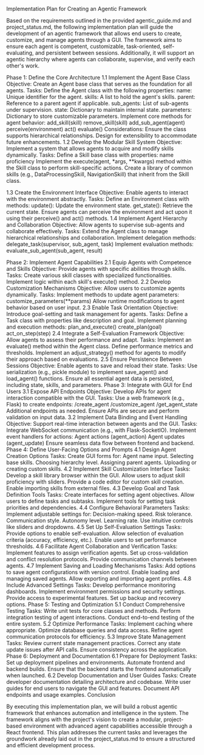 Implementation Plan for Creating an Agentic Framework

Based on the requirements outlined in the provided agentic_guide.md and project_status.md, the following implementation plan will guide the development of an agentic framework that allows end users to create, customize, and manage agents through a GUI. The framework aims to ensure each agent is competent, customizable, task-oriented, self-evaluating, and persistent between sessions. Additionally, it will support an agentic hierarchy where agents can collaborate, supervise, and verify each other's work.

Phase 1: Define the Core Architecture
1.1 Implement the Agent Base Class
Objective: Create an Agent base class that serves as the foundation for all agents.
Tasks:
Define the Agent class with the following properties:
name: Unique identifier for the agent.
skills: A list to hold the agent's skills.
parent: Reference to a parent agent if applicable.
sub_agents: List of sub-agents under supervision.
state: Dictionary to maintain internal state.
parameters: Dictionary to store customizable parameters.
Implement core methods for agent behavior:
add_skill(skill)
remove_skill(skill)
add_sub_agent(agent)
perceive(environment)
act()
evaluate()
Considerations:
Ensure the class supports hierarchical relationships.
Design for extensibility to accommodate future enhancements.
1.2 Develop the Modular Skill System
Objective: Implement a system that allows agents to acquire and modify skills dynamically.
Tasks:
Define a Skill base class with properties:
name
proficiency
Implement the execute(agent, *args, **kwargs) method within the Skill class to perform skill-specific actions.
Create a library of common skills (e.g., DataProcessingSkill, NavigationSkill) that inherit from the Skill class.

1.3 Create the Environment Interface
Objective: Enable agents to interact with the environment abstractly.
Tasks:
Define an Environment class with methods:
update(): Update the environment state.
get_state(): Retrieve the current state.
Ensure agents can perceive the environment and act upon it using their perceive() and act() methods.
1.4 Implement Agent Hierarchy and Collaboration
Objective: Allow agents to supervise sub-agents and collaborate effectively.
Tasks:
Extend the Agent class to manage hierarchical relationships and collaboration.
Implement delegation methods:
delegate_task(supervisor, sub_agent, task)
Implement evaluation methods:
evaluate_sub_agent(sub_agent, result)

Phase 2: Implement Agent Capabilities
2.1 Equip Agents with Competence and Skills
Objective: Provide agents with specific abilities through skills.
Tasks:
Create various skill classes with specialized functionalities.
Implement logic within each skill's execute() method.
2.2 Develop Customization Mechanisms
Objective: Allow users to customize agents dynamically.
Tasks:
Implement methods to update agent parameters:
customize_parameters(**params)
Allow runtime modifications to agent behavior based on user input.
2.3 Enable Task Orientation
Objective: Introduce goal-setting and task management for agents.
Tasks:
Define a Task class with properties like description and goal.
Implement planning and execution methods:
plan_and_execute()
create_plan(goal)
act_on_step(step)
2.4 Integrate a Self-Evaluation Framework
Objective: Allow agents to assess their performance and adapt.
Tasks:
Implement an evaluate() method within the Agent class.
Define performance metrics and thresholds.
Implement an adjust_strategy() method for agents to modify their approach based on evaluations.
2.5 Ensure Persistence Between Sessions
Objective: Enable agents to save and reload their state.
Tasks:
Use serialization (e.g., pickle module) to implement save_agent() and load_agent() functions.
Ensure all essential agent data is persisted, including state, skills, and parameters.
Phase 3: Integrate with GUI for End Users
3.1 Expose API Endpoints
Objective: Develop APIs for agent interaction compatible with the GUI.
Tasks:
Use a web framework (e.g., Flask) to create endpoints:
/create_agent
/customize_agent
/get_agent_state
Additional endpoints as needed.
Ensure APIs are secure and perform validation on input data.
3.2 Implement Data Binding and Event Handling
Objective: Support real-time interaction between agents and the GUI.
Tasks:
Integrate WebSocket communication (e.g., with Flask-SocketIO).
Implement event handlers for actions:
Agent actions (agent_action)
Agent updates (agent_update)
Ensure seamless data flow between frontend and backend.
Phase 4: Define User-Facing Options and Prompts
4.1 Design Agent Creation Options
Tasks:
Create GUI forms for:
Agent name input.
Selecting base skills.
Choosing hierarchy level.
Assigning parent agents.
Uploading or creating custom skills.
4.2 Implement Skill Customization Interface
Tasks:
Develop a skill library browser within the GUI.
Allow users to adjust skill proficiency with sliders.
Provide a code editor for custom skill creation.
Enable importing skills from external files.
4.3 Develop Goal and Task Definition Tools
Tasks:
Create interfaces for setting agent objectives.
Allow users to define tasks and subtasks.
Implement tools for setting task priorities and dependencies.
4.4 Configure Behavioral Parameters
Tasks:
Implement adjustable settings for:
Decision-making speed.
Risk tolerance.
Communication style.
Autonomy level.
Learning rate.
Use intuitive controls like sliders and dropdowns.
4.5 Set Up Self-Evaluation Settings
Tasks:
Provide options to enable self-evaluation.
Allow selection of evaluation criteria (accuracy, efficiency, etc.).
Enable users to set performance thresholds.
4.6 Facilitate Agent Collaboration and Verification
Tasks:
Implement features to assign verification agents.
Set up cross-validation and conflict resolution protocols.
Provide communication channels between agents.
4.7 Implement Saving and Loading Mechanisms
Tasks:
Add options to save agent configurations with version control.
Enable loading and managing saved agents.
Allow exporting and importing agent profiles.
4.8 Include Advanced Settings
Tasks:
Develop performance monitoring dashboards.
Implement environment permissions and security settings.
Provide access to experimental features.
Set up backup and recovery options.
Phase 5: Testing and Optimization
5.1 Conduct Comprehensive Testing
Tasks:
Write unit tests for core classes and methods.
Perform integration testing of agent interactions.
Conduct end-to-end testing of the entire system.
5.2 Optimize Performance
Tasks:
Implement caching where appropriate.
Optimize database queries and data access.
Refine agent communication protocols for efficiency.
5.3 Improve State Management
Tasks:
Review current state management practices.
Correct any state update issues after API calls.
Ensure consistency across the application.
Phase 6: Deployment and Documentation
6.1 Prepare for Deployment
Tasks:
Set up deployment pipelines and environments.
Automate frontend and backend builds.
Ensure that the backend starts the frontend automatically when launched.
6.2 Develop Documentation and User Guides
Tasks:
Create developer documentation detailing architecture and codebase.
Write user guides for end users to navigate the GUI and features.
Document API endpoints and usage examples.
Conclusion

By executing this implementation plan, we will build a robust agentic framework that enhances automation and intelligence in the system. The framework aligns with the project's vision to create a modular, project-based environment with advanced agent capabilities accessible through a React frontend. This plan addresses the current tasks and leverages the groundwork already laid out in the project_status.md to ensure a structured and efficient development process.